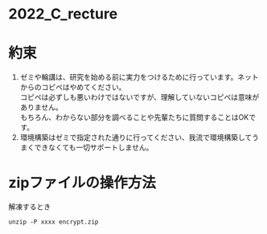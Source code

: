 # 2022_C_recture
# 約束

1. ゼミや輪講は、研究を始める前に実力をつけるために行っています。ネットからのコピペはやめてください。<br>
コピペは必ずしも悪いわけではないですが、理解していないコピペは意味がありません。<br>
もちろん、わからない部分を調べることや先輩たちに質問することはOKです。
2. 環境構築はゼミで指定された通りに行ってください、我流で環境構築してうまくできなくても一切サポートしません。
# zipファイルの操作方法
解凍するとき<br>
~~~
unzip -P xxxx encrypt.zip
~~~
